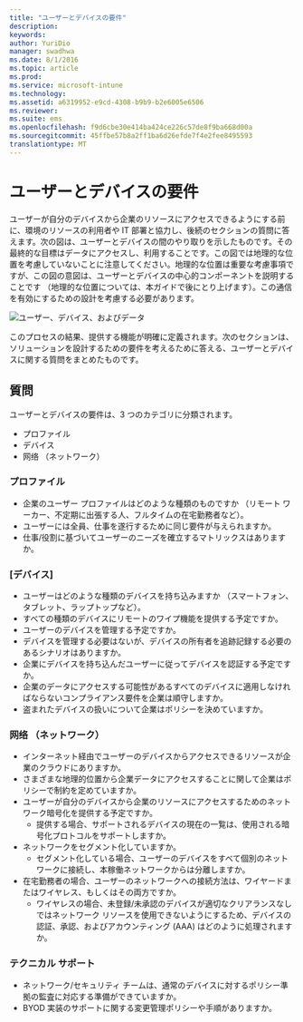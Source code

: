 ```yaml
---
title: "ユーザーとデバイスの要件"
description: 
keywords: 
author: YuriDio
manager: swadhwa
ms.date: 8/1/2016
ms.topic: article
ms.prod: 
ms.service: microsoft-intune
ms.technology: 
ms.assetid: a6319952-e9cd-4308-b9b9-b2e6005e6506
ms.reviewer: 
ms.suite: ems
ms.openlocfilehash: f9d6cbe30e414ba424ce226c57de8f9ba668d00a
ms.sourcegitcommit: 45ffbe57b8a2ff1ba6d26efde7f4e2fee8495593
translationtype: MT
---
```

# <a name=""></a>ユーザーとデバイスの要件

ユーザーが自分のデバイスから企業のリソースにアクセスできるようにする前に、環境のリソースの利用者や IT 部署と協力し、後続のセクションの質問に答えます。次の図は、ユーザーとデバイスの間のやり取りを示したものです。その最終的な目標はデータにアクセスし、利用することです。この図では地理的な位置を考慮していないことに注意してください。地理的な位置は重要な考慮事項ですが、この図の意図は、ユーザーとデバイスの中心的コンポーネントを説明することです （地理的な位置については、本ガイドで後にとり上げます）。この通信を有効にするための設計を考慮する必要があります。

![ユーザー、デバイス、およびデータ](./media/BYOD_Figure2.png)

このプロセスの結果、提供する機能が明確に定義されます。次のセクションは、ソリューションを設計するための要件を考えるために答える、ユーザーとデバイスに関する質問をまとめたものです。

## <a name=""></a>質問

ユーザーとデバイスの要件は、3 つのカテゴリに分類されます。

- プロファイル
- デバイス
- 网络 （ネットワーク）

### <a name=""></a>プロファイル

- 企業のユーザー プロファイルはどのような種類のものですか （リモート ワーカー、不定期に出張する人、フルタイムの在宅勤務者など）。
- ユーザーには全員、仕事を遂行するために同じ要件が与えられますか。
- 仕事/役割に基づいてユーザーのニーズを確立するマトリックスはありますか。


### <a name=""></a>[デバイス]

- ユーザーはどのような種類のデバイスを持ち込みますか （スマートフォン、タブレット、ラップトップなど）。
- すべての種類のデバイスにリモートのワイプ機能を提供する予定ですか。
- ユーザーのデバイスを管理する予定ですか。
- デバイスを管理する必要はないが、デバイスの所有者を追跡記録する必要のあるシナリオはありますか。
- 企業にデバイスを持ち込んだユーザーに従ってデバイスを認証する予定ですか。
- 企業のデータにアクセスする可能性があるすべてのデバイスに適用しなければならないコンプライアンス要件を企業は順守しますか。
- 盗まれたデバイスの扱いについて企業はポリシーを決めていますか。

### <a name="network-"></a>网络 （ネットワーク）

- インターネット経由でユーザーのデバイスからアクセスできるリソースが企業のクラウドにありますか。
- さまざまな地理的位置から企業データにアクセスすることに関して企業はポリシーで制約を定めていますか。
- ユーザーが自分のデバイスから企業のリソースにアクセスするためのネットワーク暗号化を提供する予定ですか。
    - 提供する場合、サポートされるデバイスの現在の一覧は、使用される暗号化プロトコルをサポートしますか。
- ネットワークをセグメント化していますか。
    - セグメント化している場合、ユーザーのデバイスをすべて個別のネットワークに接続し、本稼働ネットワークからは分離しますか。
- 在宅勤務者の場合、ユーザーのネットワークへの接続方法は、ワイヤードまたはワイヤレス、もしくはその両方ですか。
    - ワイヤレスの場合、未登録/未承認のデバイスが適切なクリアランスなしではネットワーク リソースを使用できないようにするため、デバイスの認証、承認、およびアカウンティング (AAA) はどのように処理されますか。

### <a name="-"></a>テクニカル サポート
- ネットワーク/セキュリティ チームは、通常のデバイスに対するポリシー準拠の監査に対応する準備ができていますか。
- BYOD 実装のサポートに関する変更管理ポリシーや手順がありますか。

